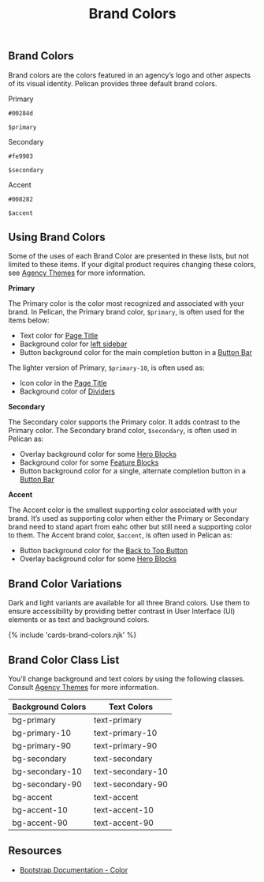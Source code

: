 ﻿---
title: Brand Colors
summary: Pelican uses Brand colors to help define your own brand.
tags: color
layout: guide
eleventyNavigation:
  key: Brand Colors
  parent: Foundation
  order: 1
  excerpt: Pelican uses Brand colors to help define your own brand.
  img: /img/illustrations/illus-brand-colors.svg
--- 
## Brand Colors

Brand colors are the colors featured in an agency’s logo and other aspects of its visual identity. Pelican provides three default brand colors. 

<div class="row mb-12">
    <div class="col-md-6 col-xl-3">
        <div class="card border-0 mb-4">
            <div class="py-20 bg-primary rounded-top"></div>
            <div class="card-body">
                <p class="mb-0 font-weight-bold">Primary</p>
                <p class="mb-0"><code>#00284d</code></p>
                <p class="mb-0"><code>$primary</code></p>
            </div>
        </div>
    </div>
    <div class="col-md-6 col-xl-3">
        <div class="card border-0 mb-4">
            <div class="py-20 bg-secondary rounded-top"></div>
            <div class="card-body">
                <p class="mb-0 font-weight-bold">Secondary</p>
                <p class="mb-0"><code>#fe9903</code></p>
                <p class="mb-0"><code>$secondary</code></p>
            </div>
        </div>
    </div>
    <div class="col-md-6 col-xl-3">
        <div class="card border-0 mb-4">
            <div class="py-20 bg-accent rounded-top"></div>
            <div class="card-body">
                <p class="mb-0 font-weight-bold">Accent</p>
                <p class="mb-0"><code>#008282</code></p>
                <p class="mb-0"><code>$accent</code></p>
            </div>
        </div>
    </div>
</div>

## Using Brand Colors

Some of the uses of each Brand Color are presented in these lists, but not limited to these items. If your digital product requires changing these colors, see [Agency Themes](/foundation/agency-theming/) for more information.

**Primary**

The Primary color is the color most recognized and associated with your brand. In Pelican, the Primary brand color, `$primary`, is often used for the items below:

- Text color for [Page Title](/components/page-title/)
- Background color for [left sidebar](/components/app-screen/)
- Button background color for the main completion button in a [Button Bar]()

The lighter version of Primary, `$primary-10`, is often used as:

- Icon color in the [Page Title](/components/page-title/)
- Background color of [Dividers](/components/dividers/)

**Secondary**

The Secondary color supports the Primary color. It adds contrast to the Primary color. The Secondary brand color, `$secondary`, is often used in Pelican as:

- Overlay background color for some [Hero Blocks](/hero-blocks/)
- Background color for some [Feature Blocks](/feature-blocks/)
- Button background color for a single, alternate completion button in a [Button Bar]()

**Accent**

The Accent color is the smallest supporting color associated with your brand. It’s used as supporting color when either the Primary or Secondary brand need to stand apart from eahc other but still need a supporting color to them. The Accent brand color, `$accent`, is often used in Pelican as:

- Button background color for the [Back to Top Button](/components/back-to-top-button/)
- Overlay background color for some [Hero Blocks](/hero-blocks/)

## Brand Color Variations

Dark and light variants are available for all three Brand colors. Use them to ensure accessibility by providing better contrast in User Interface (UI) elements or as text and background colors.

{% include 'cards-brand-colors.njk' %}

## Brand Color Class List

You’ll change background and text colors by using the following classes. Consult [Agency Themes](/foundation/agency-theming/) for more information.

<div class="table-wrapper">
    <table class="table table-light mb-8">
        <thead>
            <tr>
                <th>Background Colors</th>
                <th>Text Colors</th>
            </tr>
        </thead>
        <tbody>
            <tr>
                <td><span class="badge badge-pill py-2 px-4 badge-primary">bg-primary</span></td>
                <td><span class="badge badge-pill py-2 px-4 text-primary">text-primary</span></td>
            </tr>
            <tr>
                <td><span class="badge badge-pill py-2 px-4 badge-primary-10">bg-primary-10</span></td>
                <td><span class="badge badge-pill py-2 px-4 text-primary-10">text-primary-10</span></td>
            </tr>
            <tr>
                <td><span class="badge badge-pill py-2 px-4 badge-primary-90">bg-primary-90</span></td>
                <td><span class="badge badge-pill py-2 px-4 text-primary-90">text-primary-90</span></td>
            </tr>
            <tr>
                <td><span class="badge badge-pill py-2 px-4 badge-secondary">bg-secondary</span></td>
                <td><span class="badge badge-pill py-2 px-4 text-secondary">text-secondary</span></td>
            </tr>
            <tr>
                <td><span class="badge badge-pill py-2 px-4 badge-secondary-10">bg-secondary-10</span></td>
                <td><span class="badge badge-pill py-2 px-4 text-secondary-10">text-secondary-10</span></td>
            </tr>
            <tr>
                <td><span class="badge badge-pill py-2 px-4 badge-secondary-90">bg-secondary-90</span></td>
                <td><span class="badge badge-pill py-2 px-4 text-secondary-90">text-secondary-90</span></td>
            </tr>
            <tr>
                <td><span class="badge badge-pill py-2 px-4 badge-accent">bg-accent</span></td>
                <td><span class="badge badge-pill py-2 px-4 text-accent">text-accent</span></td>
            </tr>
            <tr>
                <td><span class="badge badge-pill py-2 px-4 badge-accent-10">bg-accent-10</span></td>
                <td><span class="badge badge-pill py-2 px-4 text-accent-10">text-accent-10</span></td>
            </tr>
            <tr>
                <td><span class="badge badge-pill py-2 px-4 badge-accent-90">bg-accent-90</span></td>
                <td><span class="badge badge-pill py-2 px-4 text-accent-90">text-accent-90</span></td>
            </tr>                      
        </tbody>
    </table>
</div>

## Resources

* <a href="https://getbootstrap.com/docs/4.5/utilities/colors/" target="_blank">Bootstrap Documentation - Color</a>
